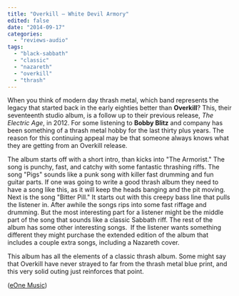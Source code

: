 ```yaml
---
title: "Overkill – White Devil Armory"
edited: false
date: "2014-09-17"
categories:
  - "reviews-audio"
tags:
  - "black-sabbath"
  - "classic"
  - "nazareth"
  - "overkill"
  - "thrash"
---
```


When you think of modern day thrash metal, which band represents the legacy that started back in the early eighties better than **Overkill**? This, their seventeenth studio album, is a follow up to their previous release, _The Electric Age_, in 2012. For some listening to **Bobby Blitz** and company has been something of a thrash metal hobby for the last thirty plus years. The reason for this continuing appeal may be that someone always knows what they are getting from an Overkill release.

The album starts off with a short intro, than kicks into "The Armorist." The song is punchy, fast, and catchy with some fantastic thrashing riffs. The song "Pigs" sounds like a punk song with killer fast drumming and fun guitar parts. If one was going to write a good thrash album they need to have a song like this, as it will keep the heads banging and the pit moving. Next is the song "Bitter Pill." It starts out with this creepy bass line that pulls the listener in. After awhile the songs rips into some fast riffage and drumming. But the most interesting part for a listener might be the middle part of the song that sounds like a classic Sabbath riff. The rest of the album has some other interesting songs.  If the listener wants something different they might purchase the extended edition of the album that includes a couple extra songs, including a Nazareth cover.

This album has all the elements of a classic thrash album. Some might say that Overkill have never strayed to far from the thrash metal blue print, and this very solid outing just reinforces that point.

([eOne Music](http://ca.eonemusic.com/home))
